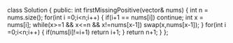class Solution {
public:
int firstMissingPositive(vector<int>& nums) {
int n = nums.size();
for(int i =0;i<n;i++)
{
if(i+1 == nums[i])
continue;
int x = nums[i];
while(x>=1 && x<=n && x!=nums[x-1])
swap(x,nums[x-1]);
}
for(int i =0;i<n;i++)
{
if(nums[i]!=i+1)
return i+1;
}
return n+1;
}
};